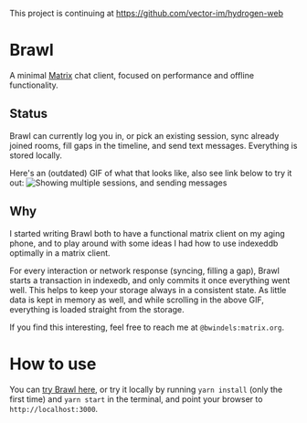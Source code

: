 This project is continuing at https://github.com/vector-im/hydrogen-web


# Brawl

A minimal [Matrix](https://matrix.org/) chat client, focused on performance and offline functionality.

## Status

Brawl can currently log you in, or pick an existing session, sync already joined rooms, fill gaps in the timeline, and send text messages. Everything is stored locally.

Here's an (outdated) GIF of what that looks like, also see link below to try it out:
![Showing multiple sessions, and sending messages](https://bwindels.github.io/brawl-chat/images/brawl-sending.gif)

## Why

I started writing Brawl both to have a functional matrix client on my aging phone, and to play around with some ideas I had how to use indexeddb optimally in a matrix client.

For every interaction or network response (syncing, filling a gap), Brawl starts a transaction in indexedb, and only commits it once everything went well. This helps to keep your storage always in a consistent state. As little data is kept in memory as well, and while scrolling in the above GIF, everything is loaded straight from the storage.

If you find this interesting, feel free to reach me at `@bwindels:matrix.org`.

# How to use

You can [try Brawl here](https://bwindels.github.io/brawl/), or try it locally by running `yarn install` (only the first time) and `yarn start` in the terminal, and point your browser to `http://localhost:3000`.
